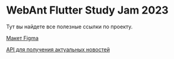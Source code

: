 # WebAnt Flutter Study Jam 2023

Тут вы найдете все полезные ссылки по проекту.

[Макет Figma](https://www.figma.com/file/4EiIlmS0PdOUSq5Wm2KLD0/News-App?type=design&node-id=1023%3A6915&mode=design&t=IFxOOnJJEZPPNcp1-1)

[API для получения актуальных новостей](https://api.spaceflightnewsapi.net/v4/docs/#/articles/articles_list)
